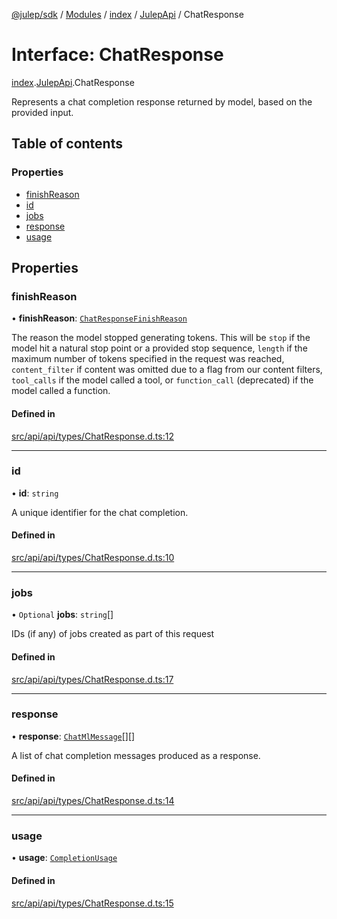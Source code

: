 [@julep/sdk](../README.md) / [Modules](../modules.md) / [index](../modules/index.md) / [JulepApi](../modules/index.JulepApi.md) / ChatResponse

# Interface: ChatResponse

[index](../modules/index.md).[JulepApi](../modules/index.JulepApi.md).ChatResponse

Represents a chat completion response returned by model, based on the provided input.

## Table of contents

### Properties

- [finishReason](index.JulepApi.ChatResponse.md#finishreason)
- [id](index.JulepApi.ChatResponse.md#id)
- [jobs](index.JulepApi.ChatResponse.md#jobs)
- [response](index.JulepApi.ChatResponse.md#response)
- [usage](index.JulepApi.ChatResponse.md#usage)

## Properties

### finishReason

• **finishReason**: [`ChatResponseFinishReason`](../modules/index.JulepApi.md#chatresponsefinishreason)

The reason the model stopped generating tokens. This will be `stop` if the model hit a natural stop point or a provided stop sequence, `length` if the maximum number of tokens specified in the request was reached, `content_filter` if content was omitted due to a flag from our content filters, `tool_calls` if the model called a tool, or `function_call` (deprecated) if the model called a function.

#### Defined in

[src/api/api/types/ChatResponse.d.ts:12](https://github.com/julep-ai/monorepo/blob/8b1493a/sdks/js/src/api/api/types/ChatResponse.d.ts#L12)

___

### id

• **id**: `string`

A unique identifier for the chat completion.

#### Defined in

[src/api/api/types/ChatResponse.d.ts:10](https://github.com/julep-ai/monorepo/blob/8b1493a/sdks/js/src/api/api/types/ChatResponse.d.ts#L10)

___

### jobs

• `Optional` **jobs**: `string`[]

IDs (if any) of jobs created as part of this request

#### Defined in

[src/api/api/types/ChatResponse.d.ts:17](https://github.com/julep-ai/monorepo/blob/8b1493a/sdks/js/src/api/api/types/ChatResponse.d.ts#L17)

___

### response

• **response**: [`ChatMlMessage`](index.JulepApi.ChatMlMessage.md)[][]

A list of chat completion messages produced as a response.

#### Defined in

[src/api/api/types/ChatResponse.d.ts:14](https://github.com/julep-ai/monorepo/blob/8b1493a/sdks/js/src/api/api/types/ChatResponse.d.ts#L14)

___

### usage

• **usage**: [`CompletionUsage`](index.JulepApi.CompletionUsage.md)

#### Defined in

[src/api/api/types/ChatResponse.d.ts:15](https://github.com/julep-ai/monorepo/blob/8b1493a/sdks/js/src/api/api/types/ChatResponse.d.ts#L15)

